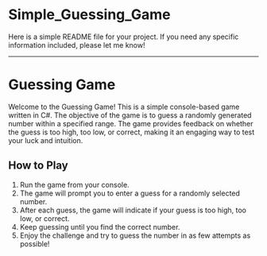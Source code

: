 # Simple_Guessing_Game

Here is a simple README file for your project. If you need any specific information included, please let me know!

---

# Guessing Game

Welcome to the Guessing Game! This is a simple console-based game written in C#. The objective of the game is to guess a randomly generated number within a specified range. The game provides feedback on whether the guess is too high, too low, or correct, making it an engaging way to test your luck and intuition.

## How to Play

1. Run the game from your console.
2. The game will prompt you to enter a guess for a randomly selected number.
3. After each guess, the game will indicate if your guess is too high, too low, or correct.
4. Keep guessing until you find the correct number.
5. Enjoy the challenge and try to guess the number in as few attempts as possible!
